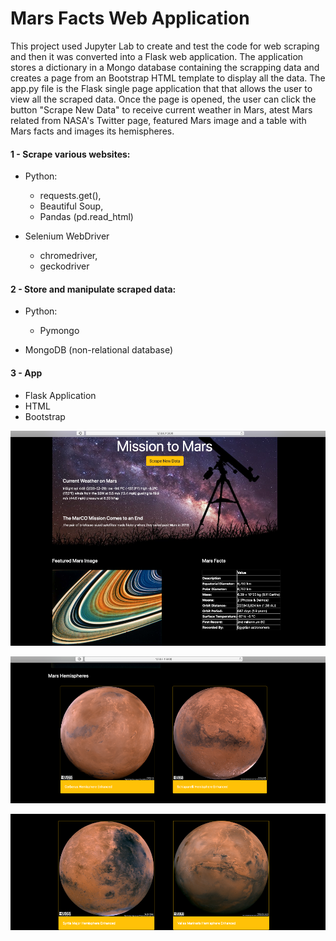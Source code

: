 # Mars Facts Web Application

This project used Jupyter Lab to create and test the code for web scraping and then it was converted  into a Flask web application. 
The application stores a dictionary in a Mongo database containing the scrapping data and creates a page from an Bootstrap HTML template to display all the data.
The app.py file is the Flask single page application that that allows the user to view all the scraped data. Once the page is opened, the user can click the button "Scrape New Data" to receive current weather in Mars, atest Mars related from NASA's Twitter page, featured Mars image and a table with Mars facts and images its hemispheres.

#### 1 - Scrape various websites:

 * Python:
      * requests.get(), 
      * Beautiful Soup, 
      * Pandas (pd.read_html) 
      
  * Selenium WebDriver 
      * chromedriver,
      * geckodriver
      
 #### 2 - Store and manipulate scraped data: 
 
  * Python:
      * Pymongo
      
  * MongoDB (non-relational database)
  
 #### 3 - App
 
  * Flask Application
  * HTML
  * Bootstrap

![Page](Images/1_web_scrape_mar_02.png)

![Page](Images/2_Web_scrape_mar_02.png)

![Page](Images/3_Web_scrape_mar_02.png)

